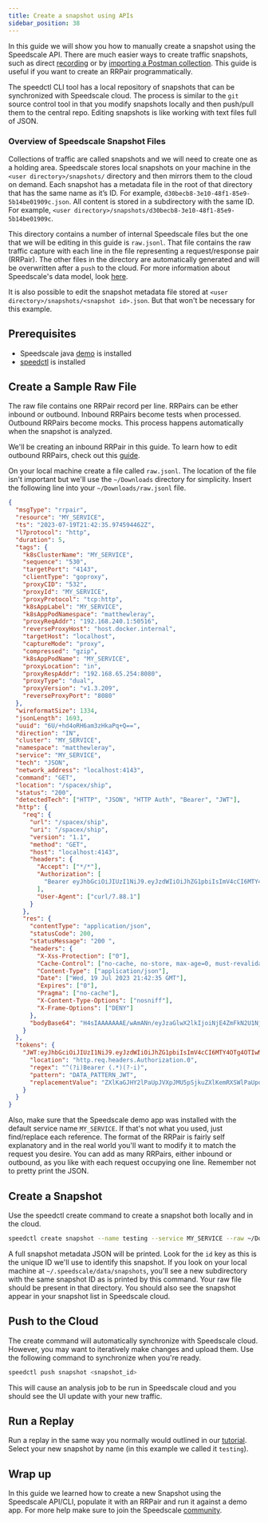 ```yaml
---
title: Create a snapshot using APIs
sidebar_position: 38
---
```


In this guide we will show you how to manually create a snapshot using the Speedscale API. There are much easier ways to create traffic snapshots, such as direct [recording](https://github.com/speedscale/demo) or by [importing a Postman collection](./import-postman.md). This guide is useful if you want to create an RRPair programmatically.

The speedctl CLI tool has a local repository of snapshots that can be synchronized with Speedscale cloud. The process is similar to the `git` source control tool in that you modify snapshots locally and then push/pull them to the central repo. Editing snapshots is like working with text files full of JSON.

### Overview of Speedscale Snapshot Files

Collections of traffic are called snapshots and we will need to create one as a holding area. Speedscale stores local snapshots on your machine in the `<user directory>/snapshots/` directory and then mirrors them to the cloud on demand. Each snapshot has a metadata file in the root of that directory that has the same name as it’s ID. For example, `d30becb8-3e10-48f1-85e9-5b14be01909c.json`. All content is stored in a subdirectory with the same ID. For example, `<user directory>/snapshots/d30becb8-3e10-48f1-85e9-5b14be01909c`.

This directory contains a number of internal Speedscale files but the one that we will be editing in this guide is `raw.jsonl`. That file contains the raw traffic capture with each line in the file representing a request/response pair (RRPair). The other files in the directory are automatically generated and will be overwritten after a `push` to the cloud. For more information about Speedscale's data model, look [here](../reference/replay_data_model.md).

It is also possible to edit the snapshot metadata file stored at `<user directory>/snapshots/<snapshot id>.json`. But that won't be necessary for this example.

## Prerequisites

- Speedscale java [demo](https://github.com/speedscale/demo) is installed
- [speedctl](../setup/install/cli.md) is installed

## Create a Sample Raw File

The raw file contains one RRPair record per line. RRPairs can be ether inbound or outbound. Inbound RRPairs become tests when processed. Outbound RRPairs become mocks. This process happens automatically when the snapshot is analyzed.

We'll be creating an inbound RRPair in this guide. To learn how to edit outbound RRPairs, check out this [guide](./replay/mocks/from-scratch.md).

On your local machine create a file called `raw.jsonl`. The location of the file isn't important but we'll use the `~/Downloads` directory for simplicity. Insert the following line into your `~/Downloads/raw.jsonl` file.

```json
{
  "msgType": "rrpair",
  "resource": "MY_SERVICE",
  "ts": "2023-07-19T21:42:35.974594462Z",
  "l7protocol": "http",
  "duration": 5,
  "tags": {
    "k8sClusterName": "MY_SERVICE",
    "sequence": "530",
    "targetPort": "4143",
    "clientType": "goproxy",
    "proxyCID": "532",
    "proxyId": "MY_SERVICE",
    "proxyProtocol": "tcp:http",
    "k8sAppLabel": "MY_SERVICE",
    "k8sAppPodNamespace": "matthewleray",
    "proxyReqAddr": "192.168.240.1:50516",
    "reverseProxyHost": "host.docker.internal",
    "targetHost": "localhost",
    "captureMode": "proxy",
    "compressed": "gzip",
    "k8sAppPodName": "MY_SERVICE",
    "proxyLocation": "in",
    "proxyRespAddr": "192.168.65.254:8080",
    "proxyType": "dual",
    "proxyVersion": "v1.3.209",
    "reverseProxyPort": "8080"
  },
  "wireformatSize": 1334,
  "jsonLength": 1693,
  "uuid": "6U/+hd4oRH6am3zHkaPq+Q==",
  "direction": "IN",
  "cluster": "MY_SERVICE",
  "namespace": "matthewleray",
  "service": "MY_SERVICE",
  "tech": "JSON",
  "network_address": "localhost:4143",
  "command": "GET",
  "location": "/spacex/ship",
  "status": "200",
  "detectedTech": ["HTTP", "JSON", "HTTP Auth", "Bearer", "JWT"],
  "http": {
    "req": {
      "url": "/spacex/ship",
      "uri": "/spacex/ship",
      "version": "1.1",
      "method": "GET",
      "host": "localhost:4143",
      "headers": {
        "Accept": ["*/*"],
        "Authorization": [
          "Bearer eyJhbGciOiJIUzI1NiJ9.eyJzdWIiOiJhZG1pbiIsImV4cCI6MTY4OTg4OTIwNCwiaWF0IjoxNjg5ODAyODA0fQ.-6Azf69e6sFCGW3b7m6dabdOE1czdWxdXm9zKf__BBw"
        ],
        "User-Agent": ["curl/7.88.1"]
      }
    },
    "res": {
      "contentType": "application/json",
      "statusCode": 200,
      "statusMessage": "200 ",
      "headers": {
        "X-Xss-Protection": ["0"],
        "Cache-Control": ["no-cache, no-store, max-age=0, must-revalidate"],
        "Content-Type": ["application/json"],
        "Date": ["Wed, 19 Jul 2023 21:42:35 GMT"],
        "Expires": ["0"],
        "Pragma": ["no-cache"],
        "X-Content-Type-Options": ["nosniff"],
        "X-Frame-Options": ["DENY"]
      },
      "bodyBase64": "H4sIAAAAAAAE/wAmANn/eyJzaGlwX2lkIjoiNjE4ZmFkN2U1NjNkNjk1NzNlZDhjYWE5In0BAAD//7vdkzAmAAAA"
    }
  },
  "tokens": {
    "JWT:eyJhbGciOiJIUzI1NiJ9.eyJzdWIiOiJhZG1pbiIsImV4cCI6MTY4OTg4OTIwNCwiaWF0IjoxNjg5ODAyODA0fQ.-6Azf69e6sFCGW3b7m6dabdOE1czdWxdXm9zKf__BBw": {
      "location": "http.req.headers.Authorization.0",
      "regex": "^(?i)Bearer (.*)(?-i)",
      "pattern": "DATA_PATTERN_JWT",
      "replacementValue": "ZXlKaGJHY2lPaUpJVXpJMU5pSjkuZXlKemRXSWlPaUpoWkcxcGJpSXNJbVY0Y0NJNk1UWTRPVGc0T1RJd05Dd2lhV0YwSWpveE5qZzVPREF5T0RBMGZRLi02QXpmNjllNnNGQ0dXM2I3bTZkYWJkT0UxY3pkV3hkWG05ektmX19CQnc="
    }
  }
}
```

Also, make sure that the Speedscale demo app was installed with the default service name `MY_SERVICE`. If that's not what you used, just find/replace each reference. The format of the RRPair is fairly self explanatory and in the real world you'll want to modify it to match the request you desire. You can add as many RRPairs, either inbound or outbound, as you like with each request occupying one line. Remember not to pretty print the JSON.

## Create a Snapshot

Use the speedctl create command to create a snapshot both locally and in the cloud.

```bash
speedctl create snapshot --name testing --service MY_SERVICE --raw ~/Downloads/raw.jsonl
```

A full snapshot metadata JSON will be printed. Look for the `id` key as this is the unique ID we'll use to identify this snapshot. If you look on your local machine at `~/.speedscale/data/snapshots`, you'll see a new subdirectory with the same snapshot ID as is printed by this command. Your raw file should be present in that directory. You should also see the snapshot appear in your snapshot list in Speedscale cloud.

## Push to the Cloud

The create command will automatically synchronize with Speedscale cloud. However, you may want to iteratively make changes and upload them. Use the following command to synchronize when you're ready.

```bash
speedctl push snapshot <snapshot_id>
```

This will cause an analysis job to be run in Speedscale cloud and you should see the UI update with your new traffic.

## Run a Replay

Run a replay in the same way you normally would outlined in our [tutorial](../tutorial.md#replay). Select your new snapshot by name (in this example we called it `testing`).

## Wrap up

In this guide we learned how to create a new Snapshot using the Speedscale API/CLI, populate it with an RRPair and run it against a demo app. For more help make sure to join the Speedscale [community](https://slack.speedscale.com).
